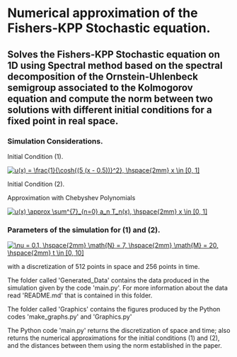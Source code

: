 Numerical approximation of the Fishers-KPP Stochastic equation.
====================================================
Solves the Fishers-KPP Stochastic equation on 1D using Spectral method based on the spectral decomposition of the Ornstein-Uhlenbeck semigroup associated to the Kolmogorov equation and compute the norm between two solutions with different initial conditions for a fixed point in real space.
----------------------------------------------------------------------------------------------------------

### Simulation Considerations.

Initial Condition (1).

<a href="https://www.codecogs.com/eqnedit.php?latex=u(x)&space;=&space;\frac{1}{\cosh{(5&space;(x&space;-&space;0.5))}^2},&space;\hspace{2mm}&space;x&space;\in&space;[0,&space;1]" target="_blank"><img src="https://latex.codecogs.com/gif.latex?u(x)&space;=&space;\frac{1}{\cosh{(5&space;(x&space;-&space;0.5))}^2},&space;\hspace{2mm}&space;x&space;\in&space;[0,&space;1]" title="u(x) = \frac{1}{\cosh{(5 (x - 0.5))}^2}, \hspace{2mm} x \in [0, 1]" /></a>

Initial Condition (2).

Approximation with Chebyshev Polynomials

<a href="https://www.codecogs.com/eqnedit.php?latex=u(x)&space;\approx&space;\sum^{7}_{n=0}&space;a_n&space;T_n(x),&space;\hspace{2mm}&space;x&space;\in&space;[0,&space;1]" target="_blank"><img src="https://latex.codecogs.com/gif.latex?u(x)&space;\approx&space;\sum^{7}_{n=0}&space;a_n&space;T_n(x),&space;\hspace{2mm}&space;x&space;\in&space;[0,&space;1]" title="u(x) \approx \sum^{7}_{n=0} a_n T_n(x), \hspace{2mm} x \in [0, 1]" /></a>

### Parameters of the simulation for (1) and (2).

<a href="https://www.codecogs.com/eqnedit.php?latex=\nu&space;=&space;0.1,&space;\hspace{2mm}&space;\math{N}&space;=&space;7,&space;\hspace{2mm}&space;\math{M}&space;=&space;20,&space;\hspace{2mm}&space;t&space;\in&space;[0,&space;10]" target="_blank"><img src="https://latex.codecogs.com/gif.latex?\nu&space;=&space;0.1,&space;\hspace{2mm}&space;\math{N}&space;=&space;7,&space;\hspace{2mm}&space;\math{M}&space;=&space;20,&space;\hspace{2mm}&space;t&space;\in&space;[0,&space;10]" title="\nu = 0.1, \hspace{2mm} \math{N} = 7, \hspace{2mm} \math{M} = 20, \hspace{2mm} t \in [0, 10]" /></a>

with a discretization of 512 points in space and 256 points in time.

The folder called 'Generated_Data' contains the data produced in the simulation given by the code 'main.py'. For more information about the data read 'README.md' that is contained in this folder.

The folder called 'Graphics' contains the figures produced by the Python codes 'make_graphs.py' and 'Graphics.py'

The Python code 'main.py' returns the discretization of space and time; also returns the numerical approximations for the initial conditions (1) and (2), and the distances between them using the norm established in the paper.
